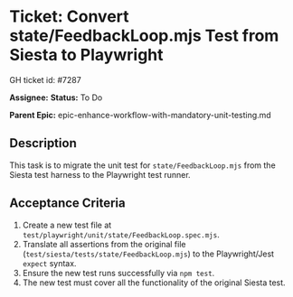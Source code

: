 # Ticket: Convert state/FeedbackLoop.mjs Test from Siesta to Playwright

GH ticket id: #7287

**Assignee:**
**Status:** To Do

**Parent Epic:** epic-enhance-workflow-with-mandatory-unit-testing.md

## Description

This task is to migrate the unit test for `state/FeedbackLoop.mjs` from the Siesta test harness to the Playwright test runner.

## Acceptance Criteria

1.  Create a new test file at `test/playwright/unit/state/FeedbackLoop.spec.mjs`.
2.  Translate all assertions from the original file (`test/siesta/tests/state/FeedbackLoop.mjs`) to the Playwright/Jest `expect` syntax.
3.  Ensure the new test runs successfully via `npm test`.
4.  The new test must cover all the functionality of the original Siesta test.
